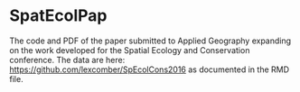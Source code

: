 # SpatEcolPap
The code and PDF of the paper submitted to Applied Geography expanding on the work developed for the Spatial Ecology and Conservation conference. The data are here: https://github.com/lexcomber/SpEcolCons2016 as documented in the RMD file. 
